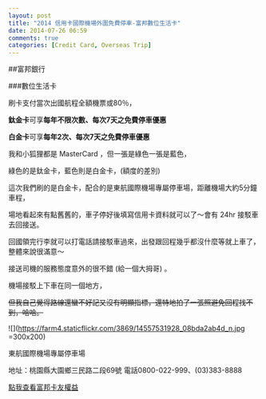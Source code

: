 ```yaml
---
layout: post
title: "2014 信用卡國際機場外圍免費停車-富邦數位生活卡"
date: 2014-07-26 06:59
comments: true
categories: [Credit Card, Overseas Trip]
---
```


##富邦銀行

###數位生活卡

刷卡支付當次出國航程全額機票或80％，

**鈦金卡**可享**每年不限次數、每次7天之免費停車優惠** 

**白金卡**可享**每年2次、每次7天之免費停車優惠**

我和小狐狸都是 MasterCard ，但一張是綠色一張是藍色，

綠色的是鈦金卡，藍色則是白金卡，(額度的差別)

這次我們刷的是白金卡，配合的是東航國際機場專屬停車場，距離機場大約5分鐘車程，

場地看起來有點舊舊的，車子停好後填寫信用卡資料就可以了～會有 24hr 接駁車去回接送。

回國領完行李就可以打電話請接駁車過來，出發跟回程幾乎都沒什麼等就上車了，整體來說很滿意～

接送司機的服務態度意外的很不錯 (給一個大拇哥) 。

機場接駁上下車在同一個地方，

~~但我自己覺得路線還蠻不好記又沒有明顯指標，還特地拍了一張照避免回程找不到，哈哈。~~

![](https://farm4.staticflickr.com/3869/14557531928_08bda2ab4d_n.jpg =300x200)

東航國際機場專屬停車場

地址：桃園縣大園鄉三民路二段69號 電話0800-022-999、(03)383-8888

[點我查看富邦卡友權益](https://www.fubon.com/bank/creditcard/member_rights/001creditCard_100parking01.htm)



